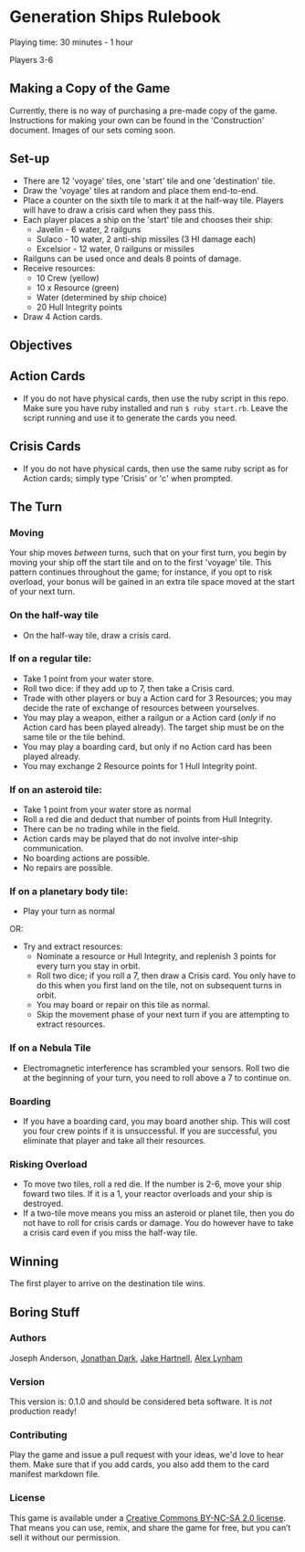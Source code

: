# Generation Ships Rulebook

Playing time: 30 minutes - 1 hour

Players 3-6

## Making a Copy of the Game

Currently, there is no way of purchasing a pre-made copy of the game. Instructions for making your own can be found in the 'Construction' document. Images of our sets coming soon.

## Set-up

- There are 12 'voyage' tiles, one 'start' tile and one 'destination' tile. 
- Draw the 'voyage' tiles at random and place them end-to-end.
- Place a counter on the sixth tile to mark it at the half-way tile. Players will have to draw a crisis card when they pass this.
- Each player places a ship on the 'start' tile and chooses their ship:
    - Javelin - 6 water, 2 railguns
    - Sulaco - 10 water, 2 anti-ship missiles (3 HI damage each)
    - Excelsior - 12 water, 0 railguns or missiles
- Railguns can be used once and deals 8 points of damage.
- Receive resources:
  - 10 Crew (yellow)
  - 10 x Resource (green)
  - Water (determined by ship choice)
  - 20 Hull Integrity points
- Draw 4 Action cards.

## Objectives



## Action Cards

- If you do not have physical cards, then use the ruby script in this repo. Make sure you have ruby installed and run `$ ruby start.rb`. Leave the script running and use it to generate the cards you need.

## Crisis Cards

- If you do not have physical cards, then use the same ruby script as for Action cards; simply type 'Crisis' or 'c' when prompted.

## The Turn

### Moving

Your ship moves _between_ turns, such that on your first turn, you begin by moving your ship off the start tile and on to the first 'voyage' tile. This pattern continues throughout the game; for instance, if you opt to risk overload, your bonus will be gained in an extra tile space moved at the start of your next turn. 

### On the half-way tile

- On the half-way tile, draw a crisis card.

### If on a regular tile:

- Take 1 point from your water store.
- Roll two dice: if they add up to 7, then take a Crisis card.
- Trade with other players or buy a Action card for 3 Resources; you may decide the rate of exchange of resources between yourselves. 
- You may play a weapon, either a railgun or a Action card (*only* if no Action card has been played already). The target ship must be on the same tile or the tile behind.
- You may play a boarding card, but only if no Action card has been played already.
- You may exchange 2 Resource points for 1 Hull Integrity point.

### If on an asteroid tile:

- Take 1 point from your water store as normal
- Roll a red die and deduct that number of points from Hull Integrity. 
- There can be no trading while in the field.
- Action cards may be played that do not involve inter-ship communication.
- No boarding actions are possible.
- No repairs are possible.

### If on a planetary body tile:

- Play your turn as normal

OR: 

- Try and extract resources:
  - Nominate a resource or Hull Integrity, and replenish 3 points for every turn you stay in orbit.
  - Roll two dice; if you roll a 7, then draw a Crisis card. You only have to do this when you first land on the tile, not on subsequent turns in orbit.
  - You may board or repair on this tile as normal.
  - Skip the movement phase of your next turn if you are attempting to extract resources.

### If on a Nebula Tile

- Electromagnetic interference has scrambled your sensors. Roll two die at the beginning of your turn, you need to roll above a 7 to continue on.

### Boarding

- If you have a boarding card, you may board another ship. This will cost you four crew points if it is unsuccessful. If you are successful, you eliminate that player and take all their resources.

### Risking Overload

- To move two tiles, roll a red die. If the number is 2-6, move your ship foward two tiles. If it is a 1, your reactor overloads and your ship is destroyed. 
- If a two-tile move means you miss an asteroid or planet tile, then you do not have to roll for crisis cards or damage. You do however have to take a crisis card even if you miss the half-way tile.

## Winning

The first player to arrive on the destination tile wins.

## Boring Stuff

### Authors

Joseph Anderson, [Jonathan Dark](https://twitter.com/jonnyjdark), [Jake Hartnell](https://twitter.com/jakehartnell), [Alex Lynham](https://twitter.com/hipsters_unite)

### Version

This version is: 0.1.0 and should be considered beta software. It is _not_ production ready!

### Contributing

Play the game and issue a pull request with your ideas, we'd love to hear them. Make sure that if you add cards, you also add them to the card manifest markdown file.

### License

This game is available under a [Creative Commons BY-NC-SA 2.0 license](https://creativecommons.org/licenses/by-nc-sa/2.0/). That means you can use, remix, and share the game for free, but you can’t sell it without our permission.
